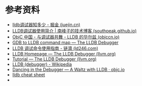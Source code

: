 # 参考资料

* [lldb调试器知多少 - 掘金 (juejin.cn)](https://juejin.cn/post/6844904048743677959)
* [LLDB调试器使用简介 | 南峰子的技术博客 (southpeak.github.io)](http://southpeak.github.io/2015/01/25/tool-lldb/)
* [ObjC 中国 - 与调试器共舞 - LLDB 的华尔兹 (objccn.io)](https://objccn.io/issue-19-2/)
* [GDB to LLDB command map — The LLDB Debugger](https://lldb.llvm.org/use/map.html)
* [LLDB 调试命令使用指南 - 链滴 (ld246.com)](https://ld246.com/article/1556200452086)
* [LLDB Homepage — The LLDB Debugger (llvm.org)](https://lldb.llvm.org/)
* [Tutorial — The LLDB Debugger (llvm.org)](https://lldb.llvm.org/use/tutorial.html)
* [LLDB (debugger) - Wikipedia](https://en.wikipedia.org/wiki/LLDB_(debugger))
* [Dancing in the Debugger — A Waltz with LLDB · objc.io](https://www.objc.io/issues/19-debugging/lldb-debugging/)
* [lldb cheat sheet](https://www.nesono.com/sites/default/files/lldb%20cheat%20sheet.pdf)
* 